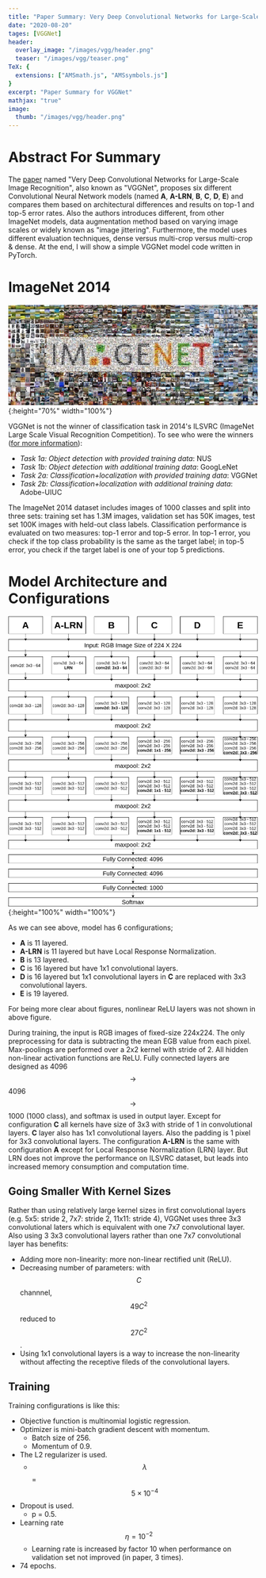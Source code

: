 ```yaml
---
title: "Paper Summary: Very Deep Convolutional Networks for Large-Scale Image Recognition"
date: "2020-08-20"
tages: [VGGNet]
header:
  overlay_image: "/images/vgg/header.png"
  teaser: "/images/vgg/teaser.png"
TeX: {
  extensions: ["AMSmath.js", "AMSsymbols.js"]
}
excerpt: "Paper Summary for VGGNet"
mathjax: "true"
image:
  thumb: "/images/vgg/header.png"
---
```


# Abstract For Summary

The [paper](https://arxiv.org/pdf/1409.1556.pdf) named "Very Deep Convolutional Networks for Large-Scale Image Recognition", also known as "VGGNet", proposes six different Convolutional Neural Network models (named **A**, **A-LRN**, **B**, **C**, **D**, **E**) and compares them based on architectural differences and results on top-1 and top-5 error rates. Also the authors introduces different, from other ImageNet models, data augmentation method based on varying image scales or widely known as "image jittering". Furthermore, the model uses different evaluation techniques, dense versus multi-crop versus multi-crop & dense. At the end, I will show a simple VGGNet model code written in PyTorch. 

# ImageNet 2014

![test image size](/images/vgg/imagenet.jpeg){:height="70%" width="100%"}

VGGNet is not the winner of classification task in 2014's ILSVRC (ImageNet Large Scale Visual Recognition Competition). To see who were the winners ([for more information](http://www.image-net.org/challenges/LSVRC/2014/results)):

* *Task 1a: Object detection with provided training data*: NUS
* *Task 1b: Object detection with additional training data*: GoogLeNet	
* *Task 2a: Classification+localization with provided training data*: VGGNet
* *Task 2b: Classification+localization with additional training data*: Adobe-UIUC 

The ImageNet 2014 dataset includes images of 1000 classes and split into three sets: training set has 1.3M images, validation set has 50K images, test set 100K images with held-out class labels. Classification performance is evaluated on two measures: top-1 error and top-5 error. In top-1 error, you check if the top class probability is the same as the target label; in top-5 error, you check if the target label is one of your top 5 predictions.

# Model Architecture and Configurations

![test image size](/images/vgg/arch3.png){:height="100%" width="100%"}

As we can see above, model has 6 configurations;

* **A** is 11 layered.
* **A-LRN** is 11 layered but have Local Response Normalization.
* **B** is 13 layered.
* **C** is 16 layered but have 1x1 convolutional layers.
* **D** is 16 layered but 1x1 convolutional layers in **C** are replaced with 3x3 convolutional layers.
* **E** is 19 layered.

For being more clear about figures, nonlinear ReLU layers was not shown in above figure.

During training, the input is RGB images of fixed-size 224x224. The only preprocessing for data is subtracting the mean EGB value from each pixel. Max-poolings are performed over a 2x2 kernel with stride of 2. 
All hidden non-linear activation functions are ReLU. Fully connected layers are designed as 4096 $$\rightarrow$$ 4096 $$\rightarrow$$ 1000 (1000 class), and softmax is used in output layer. 
Except for configuration **C** all kernels have size of 3x3 with stride of 1 in convolutional layers. **C** layer also has 1x1 convolutional layers. Also the padding is 1 pixel for 3x3 convolutional layers.
The configuration **A-LRN** is the same with configuration **A** except for Local Response Normalization (LRN) layer. But LRN does not improve the performance on ILSVRC dataset, but leads into increased memory consumption and computation time.
## Going Smaller With Kernel Sizes
Rather than using relatively large kernel sizes in first convolutional layers (e.g. 5x5: stride 2, 7x7: stride 2, 11x11: stride 4), VGGNet uses three 3x3 convolutional laters which is equivalent with one 7x7 convolutional layer.
Also using 3 3x3 convolutional layers rather than one 7x7 convolutional layer has benefits:
* Adding more non-linearity: more non-linear rectified unit (ReLU).
* Decreasing number of parameters: with $$C$$ channnel, $$49C^2$$ reduced to $$27C^2$$.
* Using 1x1 convolutional layers is a way to increase the non-linearity without affecting the receptive fileds of the convolutional layers. 
 
## Training
Training configurations is like this:
* Objective function is multinomial logistic regression.
* Optimizer is mini-batch gradient descent with momentum.
	* Batch size of 256.
	* Momentum of 0.9.
* The L2 regularizer is used.
	* $$\lambda$$ = $$5\times 10^{-4}$$
* Dropout is used.
	* p = 0.5.
* Learning rate $$\eta = 10^{-2}$$
	* Learning rate is increased by factor 10 when performance on validation set not improved (in paper, 3 times).
* 74 epochs.
